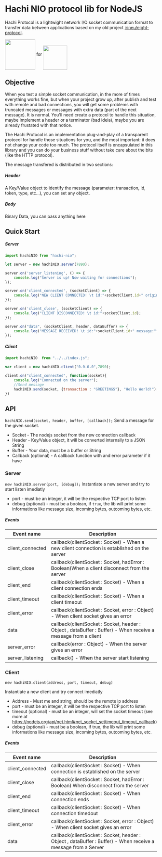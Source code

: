 # Hachi NIO protocol lib for NodeJS

Hachi Protocol is a lightwight network I/O socket communication format to transfer data between applications based on my old project [irineu/eight-protocol](https://github.com/irineu/eight-protocol). 

<img src="http://irineuantunes.com/hachi-protocol.svg" height="100" valign="middle"> for <img src="http://irineuantunes.com/logo-node-js-512.png" height="80" valign="bottom">

## Objective
When you test a simple socket communication, in the more of times everything works fine, but when your project grow up, after publish and test with remote and bad connections, you will get some problems with truncated messages or messages with extra data (part of the next message). It is normal. You'll need create a protocol to handle this situation, maybe implement a header or a terminator (bad ideia), maybe you are already frustated with that notice.

The Hachi Protocol is an implementation plug-and-play of a transparent protocol for handle those situations for you, and the most important: it does not change your code too much. The protocol itself is encapsulated in this library and you can do your business stuff without take care about the bits (like the HTTP protocol).

The message transfered is distributed in two sections:
##### Header
A Key/Value object to identify the message (parameter: transaction, id, token, type, etc...), you can set any object.
##### Body
Binary Data, you can pass anything here

## Quick Start

##### Server
```javascript
import hachiNIO from "hachi-nio";

let server = new hachiNIO.server(7890);

server.on('server_listening', () => {
	console.log("Server is up! Now waiting for connections");
});

server.on('client_connected', (socketClient) => {
	console.log("NEW CLIENT CONNECTED! \t id:"+socketClient.id+" origin:"+socketClient.address().address);
});

server.on('client_close', (socketClient) => {
	console.log("CLIENT DISCONNECTED! \t id:"+socketClient.id);
});

server.on("data", (socketClient, header, dataBuffer) => {
	console.log("MESSAGE RECEIVED! \t id:"+socketClient.id+" message:"+dataBuffer.toString());
});
```

##### Client
```javascript
import hachiNIO  from "../../index.js";

var client = new hachiNIO.client("0.0.0.0",7890);

client.on("client_connected", function(socket){
	console.log("Connected on the server");
	//Send message
	hachiNIO.send(socket, {transaction : "GREETINGS"}, "Hello World!");
})
```

## API

`hachiNIO.send(socket, header, buffer, [callback]);`
Send a message for the given socket.
* Socket - The nodejs socket from the new connection callback
* Header - Key/Value object, it will be converted internally to a JSON String
* Buffer - Your data, must be a buffer or String
* Callback (optional) - A callback function with and error parameter if it have

### Server
`new hachiNIO.server(port, [debug]);`
Instantiate a new server and try to start listen imediatly
* port - must be an integer, it will be the respective TCP port to listen
* debug (optional) - must be a boolean, if `true`, the lib will print some informations like message size, incoming bytes, outcoming bytes, etc.
 
##### Events

| Event name       | Description                  |
|------------------|---------------------------------------------------------------------------------------------------------------|
| client_connected | callback(clientSocket : Socket) - When a new client connection is established on the server                   |
| client_close     | callback(clientSocket : Socket, hadError : Boolean)When a client disconnect from the server                   |
| client_end       | callback(clientSocket : Socket) - When a client connection ends                                               |
| client_timeout   | callback(clientSocket : Socket) - When a client timeout                                                       |
| client_error     | callback(clientSocket : Socket, error : Object) - When client socket gives an error                           |
| data             | callback(clientSocket : Socket, header : Object , dataBuffer : Buffer) - When receive a message from a client |
| server_error     | callback(error : Object) - When the server gives an error                                                     |
| server_listening | callback() - When the server start listening                                                                  |

### Client

`new hachiNIO.client(address, port, timeout, debug)`

Instantiate a new client and try connect imediatly

* Address - Must me and string, should be the remote ip address
* port - must be an integer, it will be the respective TCP port to listen
* timeout (optional) - must be an integer, will set the socket timeout (see more at https://nodejs.org/api/net.html#net_socket_settimeout_timeout_callback)
* debug (optional) - must be a boolean, if true, the lib will print some informations like message size, incoming bytes, outcoming bytes, etc.

##### Events

| Event name       | Description                                                                                                   |
|------------------|---------------------------------------------------------------------------------------------------------------|
| client_connected | callback(clientSocket : Socket) - When connection is established on the server                                |
| client_close     | callback(clientSocket : Socket, hadError : Boolean) When disconnect from the server                           |
| client_end       | callback(clientSocket : Socket) - When connection ends                                                        |
| client_timeout   | callback(clientSocket : Socket) - When connection timedout                                                    |
| client_error     | callback(clientSocket : Socket, error : Object) - When client socket gives an error                           |
| data             | callback(clientSocket : Socket, header : Object , dataBuffer : Buffer) - When receive a message from a Server |




